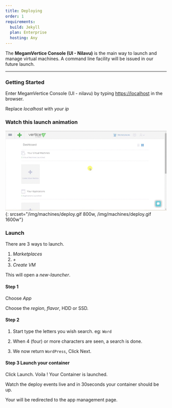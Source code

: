 ```yaml
---
title: Deploying
order: 1
requirements:
  build: Jekyll
  plan: Enterprise
  hosting: Any
---
```



The **MegamVertice Console (UI - Nilavu)** is the main way to launch and manage virtual machines. A command line facility will be issued in our future launch.

---

### Getting Started

Enter MegamVertice Console (UI - nilavu) by typing [https://localhost](https://localhost) in the browser.

Replace *localhost* with *your ip*

### Watch this launch animation

![Deploying Machine](/img/machines/deploy.gif){: srcset="/img/machines/deploy.gif 800w, /img/machines/deploy.gif 1600w"}

### Launch

There are 3 ways to launch.

1. *Marketplaces*
2. *+*
3. *Create VM*

This will open a *new-launcher*.

#### Step 1

Choose *App*

Choose the *region*, *flavor*, HDD or SSD.

#### Step 2

1. Start type the letters you wish search. eg: `Word`

2. When 4 (four) or more characters are seen, a search is done.

3. We now return `WordPress`, Click Next.


#### Step 3 Launch your container

Click Launch. Voila ! Your Container is launched.

Watch the deploy events live and in 30seconds your container should be up.

Your will be redirected to the app management page.
